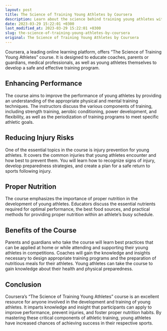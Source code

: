 ```yaml
---
layout: post
title: The Science of Training Young Athletes by Coursera
description: Learn about the science behind training young athletes with Coursera's course, \"The Science of Training Young Athletes.\" Gain insights on enhancing performance, reducing injury risks, and proper nutrition for young athletes.
date: 2023-03-29 15:22:01 +0300
last_modified_at: 2023-03-29 15:22:01 +0300
slug: the-science-of-training-young-athletes-by-coursera
original: The Science of Training Young Athletes by Coursera
---
```


Coursera, a leading online learning platform, offers “The Science of Training Young Athletes” course. It is designed to educate coaches, parents or guardians, medical professionals, as well as young athletes themselves to develop a safe and effective training program.

## Enhancing Performance

The course aims to improve the performance of young athletes by providing an understanding of the appropriate physical and mental training techniques. The instructors discuss the various components of training, including strength training, aerobic conditioning, power development, and flexibility, as well as the periodization of training programs to meet specific athletic goals.

## Reducing Injury Risks

One of the essential topics in the course is injury prevention for young athletes. It covers the common injuries that young athletes encounter and how best to prevent them. You will learn how to recognize signs of injury, develop preparedness strategies, and create a plan for a safe return to sports following injury.

## Proper Nutrition

The course emphasizes the importance of proper nutrition in the development of young athletes. Educators discuss the essential nutrients required for optimal performance, the best food sources, and practical methods for providing proper nutrition within an athlete’s busy schedule.

## Benefits of the Course

Parents and guardians who take the course will learn best practices that can be applied at home or while attending and supporting their young athletes in competitions. Coaches will gain the knowledge and insights necessary to design appropriate training programs and the preparation of nutritious meals for their athletes. Young athletes can take the course to gain knowledge about their health and physical preparedness.

## Conclusion

Coursera’s “The Science of Training Young Athletes” course is an excellent resource for anyone involved in the development and training of young athletes. It imparts knowledge and insight that participants can apply to improve performance, prevent injuries, and foster proper nutrition habits.  By mastering these critical components of athletic training, young athletes have increased chances of achieving success in their respective sports.